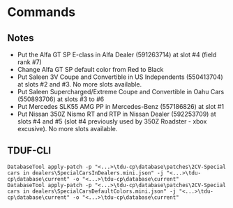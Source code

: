 # Commands

## Notes

- Put the Alfa GT SP E-class in Alfa Dealer (591263714) at slot #4 (field rank #7)
- Change Alfa GT SP default color from Red to Black
- Put Saleen 3V Coupe and Convertible in US Independents (550413704) at slots #2 and #3. No more slots available. 
- Put Saleen Supercharged/Extreme Coupe and Convertible in Oahu Cars (550893706) at slots #3 to #6 
- Put Mercedes SLK55 AMG PP in Mercedes-Benz (557186826) at slot #1 
- Put Nissan 350Z Nismo RT and RTP in Nissan Dealer (592253709) at slots #4 and #5 (slot #4 previously used by 350Z Roadster - xbox excusive). No more slots available. 

## TDUF-CLI

    DatabaseTool apply-patch -p "<...>\tdu-cp\database\patches\2CV-Special cars in dealers\SpecialCarsInDealers.mini.json" -j "<...>\tdu-cp\database\current" -o "<...>\tdu-cp\database\current"
    DatabaseTool apply-patch -p "<...>\tdu-cp\database\patches\2CV-Special cars in dealers\SpecialCarsDefaultColors.mini.json" -j "<...>\tdu-cp\database\current" -o "<...>\tdu-cp\database\current"
    
